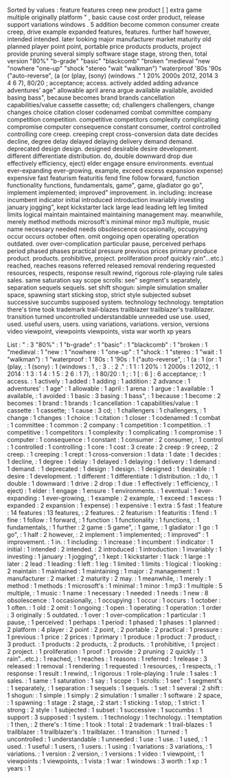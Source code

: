 Sorted by values :
feature features creep new product [ ] extra game multiple originally platform " , basic cause cost order product, release support variations windows . 5 addition become common consumer create creep, drive example expanded features, features. further half however, intended intended. later looking major manufacturer market maturity old planned player point point, portable price products products, project provide pruning several simply software stage stage, strong then, total version "80%" "b-grade" "basic" "blackcomb" "broken "medieval "new "nowhere "one-up" "shock "stereo "wait "walkman") "waterproof '80s '90s ("auto-reverse", (a (or (play, (sony) (windows ." 1 20% 2000s 2012, 2014 3 4 6 7), 80/20 ; acceptance; access. actively added adding advance adventures' age" allowable april arena argue available available, avoided basing bass", because becomes brand brands cancellation capabilities/value cassette cassette; cd; challengers challengers, change changes choice citation closer codenamed combat committee company competition competition. competitive competitors complexity complicating compromise computer consequence constant consumer, control controlled controlling core creep. creeping crept cross-conversion data date decides decline, degree delay delayed delaying delivery demand demand. deprecated design design. designed desirable desire development. different differentiate distribution. do, double downward drop due effectively efficiency, eject) elder engage ensure environments. eventual ever-expanding ever-growing, example, exceed excess expansion expense) expensive fast featurism featuritis fend fine follow forward, function functionality functions, fundamentals, game", game, gladiator go go", implement implemented; improved" improvement. in. including: increase incumbent indicator initial introduced introduction invariably investing january jogging", kept kickstarter lack large lead leading left leg limited limits logical maintain maintained maintaining management may. meanwhile, merely method methods microsoft's minimal minor mp3 multiple, music name necessary needed needs obsolescence occasionally, occupying occur occurs october often. omit ongoing open operating operation outdated. over over-complication particular pause, perceived perhaps period phased phases practical pressure previous prices primary produce product. products. prohibitive, project. proliferation proof quickly rain"...etc.) reached, reaches reasons referred released removal rendering requested resources, respects, response result rewind, rigorous role-playing rule sales sales. same saturation say scope scrolls: see" segment's separately, separation sequels sequels. set shift shogun: simple simulation smaller space, spawning start sticking stop, strict style subjected subset successive succumbs supposed system. technology technology. temptation there's time took trademark trail-blazes trailblazer trailblazer's trailblazer. transition turned uncontrolled understandable unneeded use use. used, used. useful users, users. using variations, variations. version, versions video viewpoint, viewpoints viewpoints, vista war worth xp years 

List :
" : 3
"80%" : 1
"b-grade" : 1
"basic" : 1
"blackcomb" : 1
"broken : 1
"medieval : 1
"new : 1
"nowhere : 1
"one-up" : 1
"shock : 1
"stereo : 1
"wait : 1
"walkman") : 1
"waterproof : 1
'80s : 1
'90s : 1
("auto-reverse", : 1
(a : 1
(or : 1
(play, : 1
(sony) : 1
(windows : 1
, : 3
. : 2
." : 1
1 : 1
20% : 1
2000s : 1
2012, : 1
2014 : 1
3 : 1
4 : 1
5 : 2
6 : 1
7), : 1
80/20 : 1
; : 1
[ : 6
] : 6
acceptance; : 1
access. : 1
actively : 1
added : 1
adding : 1
addition : 2
advance : 1
adventures' : 1
age" : 1
allowable : 1
april : 1
arena : 1
argue : 1
available : 1
available, : 1
avoided : 1
basic : 3
basing : 1
bass", : 1
because : 1
become : 2
becomes : 1
brand : 1
brands : 1
cancellation : 1
capabilities/value : 1
cassette : 1
cassette; : 1
cause : 3
cd; : 1
challengers : 1
challengers, : 1
change : 1
changes : 1
choice : 1
citation : 1
closer : 1
codenamed : 1
combat : 1
committee : 1
common : 2
company : 1
competition : 1
competition. : 1
competitive : 1
competitors : 1
complexity : 1
complicating : 1
compromise : 1
computer : 1
consequence : 1
constant : 1
consumer : 2
consumer, : 1
control : 1
controlled : 1
controlling : 1
core : 1
cost : 3
create : 2
creep : 9
creep, : 2
creep. : 1
creeping : 1
crept : 1
cross-conversion : 1
data : 1
date : 1
decides : 1
decline, : 1
degree : 1
delay : 1
delayed : 1
delaying : 1
delivery : 1
demand : 1
demand. : 1
deprecated : 1
design : 1
design. : 1
designed : 1
desirable : 1
desire : 1
development. : 1
different : 1
differentiate : 1
distribution. : 1
do, : 1
double : 1
downward : 1
drive : 2
drop : 1
due : 1
effectively : 1
efficiency, : 1
eject) : 1
elder : 1
engage : 1
ensure : 1
environments. : 1
eventual : 1
ever-expanding : 1
ever-growing, : 1
example : 2
example, : 1
exceed : 1
excess : 1
expanded : 2
expansion : 1
expense) : 1
expensive : 1
extra : 5
fast : 1
feature : 14
features : 13
features, : 2
features. : 2
featurism : 1
featuritis : 1
fend : 1
fine : 1
follow : 1
forward, : 1
function : 1
functionality : 1
functions, : 1
fundamentals, : 1
further : 2
game : 5
game", : 1
game, : 1
gladiator : 1
go : 1
go", : 1
half : 2
however, : 2
implement : 1
implemented; : 1
improved" : 1
improvement. : 1
in. : 1
including: : 1
increase : 1
incumbent : 1
indicator : 1
initial : 1
intended : 2
intended. : 2
introduced : 1
introduction : 1
invariably : 1
investing : 1
january : 1
jogging", : 1
kept : 1
kickstarter : 1
lack : 1
large : 1
later : 2
lead : 1
leading : 1
left : 1
leg : 1
limited : 1
limits : 1
logical : 1
looking : 2
maintain : 1
maintained : 1
maintaining : 1
major : 2
management : 1
manufacturer : 2
market : 2
maturity : 2
may. : 1
meanwhile, : 1
merely : 1
method : 1
methods : 1
microsoft's : 1
minimal : 1
minor : 1
mp3 : 1
multiple : 5
multiple, : 1
music : 1
name : 1
necessary : 1
needed : 1
needs : 1
new : 8
obsolescence : 1
occasionally, : 1
occupying : 1
occur : 1
occurs : 1
october : 1
often. : 1
old : 2
omit : 1
ongoing : 1
open : 1
operating : 1
operation : 1
order : 3
originally : 5
outdated. : 1
over : 1
over-complication : 1
particular : 1
pause, : 1
perceived : 1
perhaps : 1
period : 1
phased : 1
phases : 1
planned : 2
platform : 4
player : 2
point : 2
point, : 2
portable : 2
practical : 1
pressure : 1
previous : 1
price : 2
prices : 1
primary : 1
produce : 1
product : 7
product, : 3
product. : 1
products : 2
products, : 2
products. : 1
prohibitive, : 1
project : 2
project. : 1
proliferation : 1
proof : 1
provide : 2
pruning : 2
quickly : 1
rain"...etc.) : 1
reached, : 1
reaches : 1
reasons : 1
referred : 1
release : 3
released : 1
removal : 1
rendering : 1
requested : 1
resources, : 1
respects, : 1
response : 1
result : 1
rewind, : 1
rigorous : 1
role-playing : 1
rule : 1
sales : 1
sales. : 1
same : 1
saturation : 1
say : 1
scope : 1
scrolls: : 1
see" : 1
segment's : 1
separately, : 1
separation : 1
sequels : 1
sequels. : 1
set : 1
several : 2
shift : 1
shogun: : 1
simple : 1
simply : 2
simulation : 1
smaller : 1
software : 2
space, : 1
spawning : 1
stage : 2
stage, : 2
start : 1
sticking : 1
stop, : 1
strict : 1
strong : 2
style : 1
subjected : 1
subset : 1
successive : 1
succumbs : 1
support : 3
supposed : 1
system. : 1
technology : 1
technology. : 1
temptation : 1
then, : 2
there's : 1
time : 1
took : 1
total : 2
trademark : 1
trail-blazes : 1
trailblazer : 1
trailblazer's : 1
trailblazer. : 1
transition : 1
turned : 1
uncontrolled : 1
understandable : 1
unneeded : 1
use : 1
use. : 1
used, : 1
used. : 1
useful : 1
users, : 1
users. : 1
using : 1
variations : 3
variations, : 1
variations. : 1
version : 2
version, : 1
versions : 1
video : 1
viewpoint, : 1
viewpoints : 1
viewpoints, : 1
vista : 1
war : 1
windows : 3
worth : 1
xp : 1
years : 1
